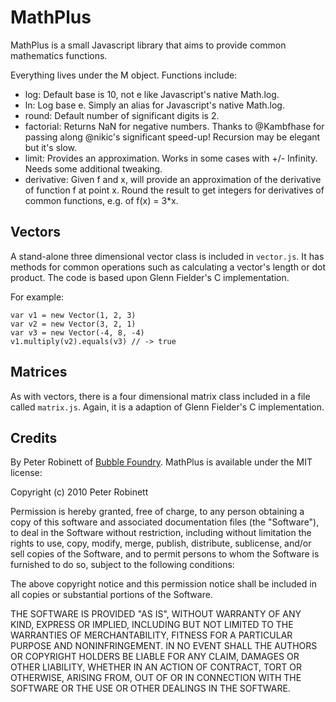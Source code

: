 # MathPlus

MathPlus is a small Javascript library that aims to provide common mathematics functions.

Everything lives under the M object. Functions include:

- log: Default base is 10, not e like Javascript's native Math.log.
- ln: Log base e. Simply an alias for Javascript's native Math.log.
- round: Default number of significant digits is 2.
- factorial: Returns NaN for negative numbers. Thanks to @Kambfhase for passing along @nikic's significant speed-up! Recursion may be elegant but it's slow.
- limit: Provides an approximation. Works in some cases with +/- Infinity. Needs some additional tweaking.
- derivative: Given f and x, will provide an approximation of the derivative of function f at point x. Round the result to get integers for derivatives of common functions, e.g. of f(x) = 3*x.

## Vectors

A stand-alone three dimensional vector class is included in `vector.js`. It has methods for common operations such as calculating a vector's length or dot product. The code is based upon Glenn Fielder's C implementation.

For example:

    var v1 = new Vector(1, 2, 3)
    var v2 = new Vector(3, 2, 1)
    var v3 = new Vector(-4, 8, -4)
    v1.multiply(v2).equals(v3) // -> true

## Matrices

As with vectors, there is a four dimensional matrix class included in a file called `matrix.js`. Again, it is a adaption of Glenn Fielder's C implementation.

## Credits

By Peter Robinett of [Bubble Foundry](http://www.bubblefoundry.com). MathPlus is available under the MIT license:

Copyright (c) 2010 Peter Robinett

Permission is hereby granted, free of charge, to any person obtaining a copy
of this software and associated documentation files (the "Software"), to deal
in the Software without restriction, including without limitation the rights
to use, copy, modify, merge, publish, distribute, sublicense, and/or sell
copies of the Software, and to permit persons to whom the Software is
furnished to do so, subject to the following conditions:

The above copyright notice and this permission notice shall be included in
all copies or substantial portions of the Software.

THE SOFTWARE IS PROVIDED "AS IS", WITHOUT WARRANTY OF ANY KIND, EXPRESS OR
IMPLIED, INCLUDING BUT NOT LIMITED TO THE WARRANTIES OF MERCHANTABILITY,
FITNESS FOR A PARTICULAR PURPOSE AND NONINFRINGEMENT. IN NO EVENT SHALL THE
AUTHORS OR COPYRIGHT HOLDERS BE LIABLE FOR ANY CLAIM, DAMAGES OR OTHER
LIABILITY, WHETHER IN AN ACTION OF CONTRACT, TORT OR OTHERWISE, ARISING FROM,
OUT OF OR IN CONNECTION WITH THE SOFTWARE OR THE USE OR OTHER DEALINGS IN
THE SOFTWARE.
